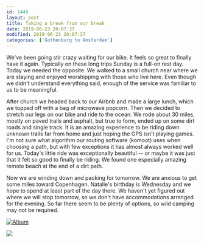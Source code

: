 ```yaml
---
id: 1449
layout: post
title: Taking a break from our break
date: 2019-06-23 20:07:37
modified: 2019-06-23 20:07:37
categories: ['Gothenburg to Amsterdam']
---
```


We've been going stir crazy waiting for our bike. It feels so great to finally have it again. Typically on these long trips Sunday is a full-on rest day. Today we needed the opposite. We walked to a small church near where we are staying and enjoyed worshipping with those who live here. Even though we didn't understand everything said, enough of the service was familiar to us to be meaningful.

After church we headed back to our Airbnb and made a large lunch, which we topped off with a bag of microwave popcorn. Then we decided to stretch our legs on our bike and ride to the ocean. We rode about 30 miles, mostly on paved trails and asphalt, but true to form, ended up on some dirt roads and single track. It is an amazing experience to be riding down unknown trails far from home and just hoping the GPS isn't playing games. I'm not sure what algorithm our routing software (komoot) uses when choosing a path, but with few exceptions it has almost always worked well for us. Today's little ride was exceptionally beautiful -- or maybe it was just that it felt so good to finally be riding. We found one especially amazing remote beach at the end of a dirt path.

Now we are winding down and packing for tomorrow. We are anxious to get some miles toward Copenhagen. Natalie's birthday is Wednesday and we hope to spend at least part of the day there. We haven't yet figured out where we will stop tomorrow, so we don't have accommodations arranged for the evening. So far there seem to be plenty of options, so wild camping may not be required.

[![Album](https://lh3.googleusercontent.com/2RrjBgZuhBfTNHry_245-RP8FTRdgHSd3a0-fWU972Dz_PT7zKewl1_An9KtvS7L7LNkLFiovPLtDPfDOylUZrLUZk_s95D4NjmHH1iL0oK5_v0JRziGGMqK-8LDvHjk9eQifS8fW-c "Sunday")](https://photos.app.goo.gl/cNvWFum3Y54fRQH87)

![](https://ride.whitings.org/wp-content/uploads/2019/06/screenshot_20190623-2232327109561051464699694.png)
